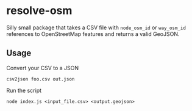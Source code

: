 # resolve-osm
Silly small package that takes a CSV file with `node_osm_id` or `way_osm_id` references to OpenStreetMap features and returns a valid GeoJSON.

## Usage
Convert your CSV to a JSON

`csv2json foo.csv out.json`

Run the script

`node index.js <input_file.csv> <output.geojson>`
